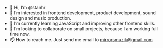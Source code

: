 - 👋 Hi, I’m @stanhr
- 👀 I’m interested in frontend development, product development, sound design and music production.
- 🌱 I’m currently learning JavaScript and improving other frontend skills.
- 💞️ I’m looking to collaborate on small projects, because I am working full time now.
- 📫 How to reach me. Just send me email to mirrorsmuzik@gmail.com
